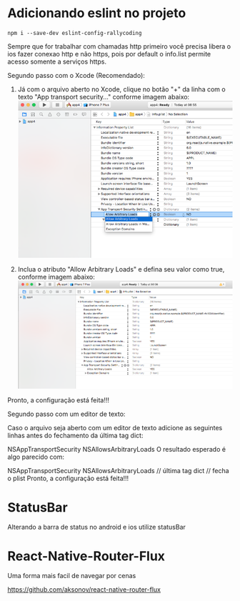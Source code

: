 # Adicionando eslint no projeto

```
npm i --save-dev eslint-config-rallycoding
```

Sempre que for trabalhar com chamadas http primeiro você precisa libera o ios fazer conexao http e não https, pois por default o info.list permite acesso somente a serviços https.

Segundo passo com o Xcode (Recomendado):

1) Já com o arquivo aberto no Xcode, clique no botão "+" da linha com o texto "App transport security..." conforme imagem abaixo:
![alt text](./allow_arbitrary_loads_1.png "")



2) Inclua o atributo "Allow Arbitrary Loads" e defina seu valor como true, conforme imagem abaixo:
![alt text](./allow_arbitrary_loads_2.png "")

Pronto, a configuração está feita!!!



Segundo passo com um editor de texto:

Caso o arquivo seja aberto com um editor de texto adicione as seguintes linhas antes do fechamento da última tag dict:

<key>NSAppTransportSecurity</key>
<dict>
  <key>NSAllowsArbitraryLoads</key>
  <true/>
</dict>
O resultado esperado é algo parecido com:

<key>NSAppTransportSecurity</key>
 <dict>
   <key>NSAllowsArbitraryLoads</key>
   <true/>
 </dict>
</dict> // última tag dict
</plist> // fecha o plist
Pronto, a configuração está feita!!!


# StatusBar

Alterando a barra de status no android e ios utilize statusBar

# React-Native-Router-Flux

Uma forma mais facil de navegar por cenas

https://github.com/aksonov/react-native-router-flux